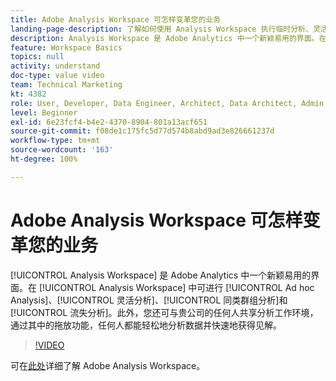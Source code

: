 ```yaml
---
title: Adobe Analysis Workspace 可怎样变革您的业务
landing-page-description: 了解如何使用 Analysis Workspace 执行临时分析、灵活分析、同类群组分析和流失分析。
description: Analysis Workspace 是 Adobe Analytics 中一个新颖易用的界面。在 Analysis Workspace 中可进行 Ad hoc Analysis、灵活分析、同类群组分析和流失分析。此外，您还可与贵公司的任何人共享分析工作环境，通过其中的拖放功能，任何人都能轻松地分析数据并快速地获得见解。
feature: Workspace Basics
topics: null
activity: understand
doc-type: value video
team: Technical Marketing
kt: 4382
role: User, Developer, Data Engineer, Architect, Data Architect, Admin, Leader
level: Beginner
exl-id: 6e23fcf4-b4e2-4370-8904-801a13acf651
source-git-commit: f08de1c175fc5d77d574b8abd9ad3e826661237d
workflow-type: tm+mt
source-wordcount: '163'
ht-degree: 100%

---
```


# Adobe Analysis Workspace 可怎样变革您的业务

[!UICONTROL Analysis Workspace] 是 Adobe Analytics 中一个新颖易用的界面。在 [!UICONTROL Analysis Workspace] 中可进行 [!UICONTROL Ad hoc Analysis]、[!UICONTROL 灵活分析]、[!UICONTROL 同类群组分析]和[!UICONTROL 流失分析]。此外，您还可与贵公司的任何人共享分析工作环境，通过其中的拖放功能，任何人都能轻松地分析数据并快速地获得见解。

>[!VIDEO](https://video.tv.adobe.com/v/31501/?quality=12)

可在[此处](https://www.adobe.com/cn/analytics/ad-hoc-analysis.html?sdid=T32PLYTV&amp;mv=search)详细了解 Adobe Analysis Workspace。
